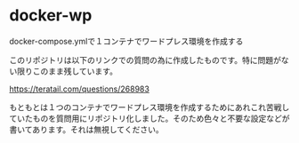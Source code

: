 # docker-wp
docker-compose.ymlで１コンテナでワードプレス環境を作成する

このリポジトリは以下のリンクでの質問の為に作成したものです。特に問題がない限りこのまま残しています。

https://teratail.com/questions/268983

もともとは１つのコンテナでワードプレス環境を作成するためにあれこれ苦戦していたものを質問用にリポジトリ化しました。そのため色々と不要な設定などが書いてあります。それは無視してください。
